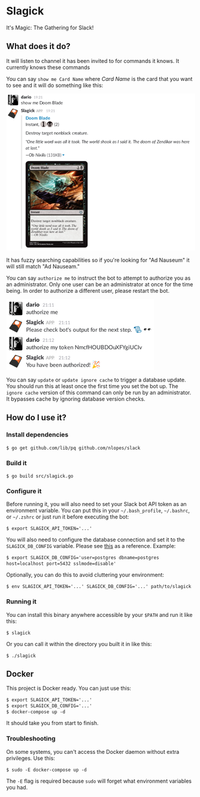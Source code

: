 # Slagick

It's Magic: The Gathering for Slack!

## What does it do?

It will listen to channel it has been invited to for commands it knows. It currently knows these commands

You can say `show me Card Name` where _Card Name_ is the card that you want to see and it will do something like this:

![show card example](docs/show_card.png "show card example")

It has fuzzy searching capabilities so if you're looking for "Ad Nauseum" it will still match "Ad Nauseam."

You can say `authorize me` to instruct the bot to attempt to authorize you as an administrator. Only one user can be an administrator at once for the time being. In order to authorize a different user, please restart the bot.

![authorize me example](docs/authorize_me.png "authorize me example")

You can say `update` or `update ignore cache` to trigger a database update. You should run this at least once the first time you set the bot up. The `ignore cache` version of this command can only be run by an administrator. It bypasses cache by ignoring database version checks.

## How do I use it?

### Install dependencies

    $ go get github.com/lib/pq github.com/nlopes/slack

### Build it

    $ go build src/slagick.go

### Configure it

Before running it, you will also need to set your Slack bot API token as an environment variable.
You can put this in your `~/.bash_profile`, `~/.bashrc`, or `~/.zshrc` or just run it before executing the bot:

    $ export SLAGICK_API_TOKEN='...'

You will also need to configure the database connection and set it to the `SLAGICK_DB_CONFIG` variable.
Please see [this](https://godoc.org/github.com/lib/pq) as a reference. Example:

    $ export SLAGICK_DB_CONFIG='user=postgres dbname=postgres host=localhost port=5432 sslmode=disable'

Optionally, you can do this to avoid cluttering your environment:

    $ env SLAGICK_API_TOKEN='...' SLAGICK_DB_CONFIG='...' path/to/slagick

### Running it

You can install this binary anywhere accessible by your `$PATH` and run it like this:

    $ slagick

Or you can call it within the directory you built it in like this:

    $ ./slagick

## Docker

This project is Docker ready. You can just use this:

    $ export SLAGICK_API_TOKEN='...'
    $ export SLAGICK_DB_CONFIG='...'
    $ docker-compose up -d

It should take you from start to finish.

### Troubleshooting

On some systems, you can't access the Docker daemon without extra privileges. Use this:

    $ sudo -E docker-compose up -d

The `-E` flag is required because `sudo` will forget what environment variables you had.
